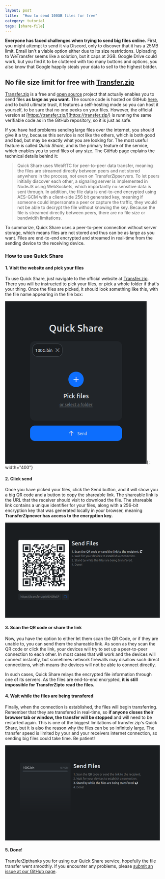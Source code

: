 ```yaml
---
layout: post
title:  "How to send 100GB files for free"
category: tutorial
tags: [share-file]
---
```

**Everyone has faced challenges when trying to send big files online.** First, you might attempt to send it via Discord, only to discover that it has a 25MB limit. Email isn't a viable option either due to its size restrictions. Uploading to WeTransfer seems like a solution, but it caps at 2GB. Google Drive could work, but you find it to be cluttered with too many buttons and options, you also know that Google happily steals your data to sell to the highest bidder. 

<!-- ...so enter transfer.zip: -->

## No file size limit for free with **[Transfer.zip](https://transfer.zip/)**

[Transfer.zip](https://transfer.zip/) is a free and [open source](https://github.com/robinkarlberg/transfer.zip-web) project that actually enables you to send files **as large as you want**. The source code is hosted on GitHub [here](https://github.com/robinkarlberg/transfer.zip-web), and to build ultimate trust, it features a self-hosting mode so you can host it yourself, to be sure that no one peeks on your files. However, the official version at [https://transfer.zip/](https://transfer.zip/) is running the same verifiable code as in the GitHub repository, so it is just as safe.

If you have had problems sending large files over the internet, you should give it a try, because this service is not like the others, which is both good and bad, but may be exactly what you are looking for. The most useful feature is called *Quick Share*, and is the primary feature of the service, which enables you to send files of any size. The GitHub page explains the technical details behind it:

> Quick Share uses WebRTC for peer-to-peer data transfer, meaning the files are streamed directly between peers and not stored anywhere in the process, not even on TransferZipservers. To let peers initially discover each other, a signaling server is implemented in NodeJS using WebSockets, which importantly no sensitive data is sent through. In addition, the file data is end-to-end encrypted using AES-GCM with a client-side 256 bit generated key, meaning if someone could impersonate a peer or capture the traffic, they would not be able to decrypt the file without knowing the key. Because the file is streamed directly between peers, there are no file size or bandwidth limitations.

To summarize, Quick Share uses a peer-to-peer connection without server storage, which means files are not stored and thus can be as large as you want. Files are end-to-end encrypted and streamed in real-time from the sending device to the receiving device.

### How to use Quick Share

#### **1. Visit the website and pick your files**

To use Quick Share, just navigate to the official website at [Transfer.zip](https://transfer.zip/). There you will be instructed to pick your files, or pick a whole folder if that's your thing. Once the files are picked, it should look something like this, with the file name appearing in the file box:

<!-- ![Quick Share landing page](/assets/img/quick-share-new.png){: width="400"} -->
![Screenshot of Quick Share showing that the user has picked a 100GB file](/assets/img/quick-share-100g.png){: width="400"}

#### **2. Click send**

Once you have picked your files, click the Send button, and it will show you a big QR code and a button to copy the shareable link. The shareable link is the URL that the receiver should visit to download the file. The shareable link contains a unique identifier for your files, along with a 256-bit encryption key that was generated locally in your browser, meaning **TransferZipnever has access to the encryption key.**

![Screenshot of Quick Share showing a big QR code and that the user is waiting for someone to scan it](/assets/img/quick-share-progress-1.png)

#### **3. Scan the QR code or share the link**

Now, you have the option to either let them scan the QR Code, or if they are unable to, you can send them the shareable link. As soon as they scan the QR code or click the link, your devices will try to set up a peer-to-peer connection to each other. In most cases that will work and the devices will connect instantly, but sometimes network firewalls may disallow such direct connections, which means the devices will not be able to connect directly. 

In such cases, Quick Share relays the encrypted file information through one of its servers. As the files are end-to-end encrypted, **it is still impossible for TransferZipto read the files.**

#### **4. Wait while the files are being transfered**

Finally, when the connection is established, the files will begin transferring. Remember that they are transfered in real-time, so **if anyone closes their browser tab or window, the transfer will be stopped** and will need to be restarted again. This is one of the biggest limitations of transfer.zip's Quick Share, but it is also the reason why the files can be so infinitely large. The transfer speed is limited by your and your receivers internet connection, so sending big files could take time. Be patient!

![Screenshot of Quick Share showing the 100GB file is being downloaded](/assets/img/quick-share-progress-100g-3.png)

#### **5. Done!**

TransferZipthanks you for using our Quick Share service, hopefully the file transfer went smoothly. If you encounter any problems, please [submit an issue at our GitHub page](https://github.com/robinkarlberg/transfer.zip-web/issues).